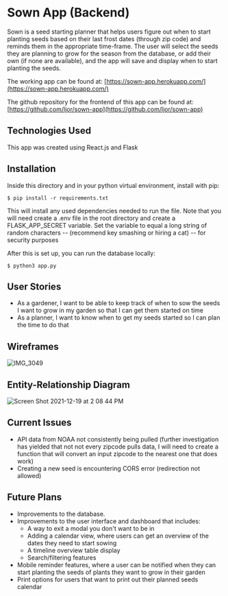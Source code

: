 # Sown App (Backend)

Sown is a seed starting planner that helps users figure out when to start planting seeds based on their last frost dates (through zip code) and reminds them in the appropriate time-frame. The user will select the seeds they are planning to grow for the season from the database, or add their own (if none are available), and the app will save and display when to start planting the seeds.

The working app can be found at:
[https://sown-app.herokuapp.com/](https://sown-app.herokuapp.com/)

The github repository for the frontend of this app can be found at:
[https://github.com/ljor/sown-app](https://github.com/ljor/sown-app)

## Technologies Used
This app was created using React.js and Flask

## Installation

Inside this directory and in your python virtual environment, install with pip:

```
$ pip install -r requirements.txt
```

This will install any used dependencies needed to run the file. Note that you will need create a .env file in the root directory and create a FLASK_APP_SECRET variable. Set the variable to equal a long string of random characters -- (recommend key smashing or hiring a cat) -- for security purposes 

After this is set up, you can run the database locally:

```
$ python3 app.py
```

## User Stories

- As a gardener, I want to be able to keep track of when to sow the seeds I want to grow in my garden so that I can get them started on time
- As a planner, I want to know when to get my seeds started so I can plan the time to do that

## Wireframes

![IMG_3049](https://user-images.githubusercontent.com/85857768/146685101-746984b0-bfb9-4670-80be-f04c4e1e9d76.JPG)

## Entity-Relationship Diagram

![Screen Shot 2021-12-19 at 2 08 44 PM](https://user-images.githubusercontent.com/85857768/146688346-44651f38-1333-4856-96cc-d9f5f2c3b23b.png)

## Current Issues

- API data from NOAA not consistently being pulled (further investigation has yielded that not not every zipcode pulls data, I will need to create a function that will convert an input zipcode to the nearest one that does work)
- Creating a new seed is encountering CORS error (redirection not allowed)

## Future Plans

- Improvements to the database.
- Improvements to the user interface and dashboard that includes:
    - A way to exit a modal you don't want to be in
    - Adding a calendar view, where users can get an overview of the dates they need to start sowing
    - A timeline overview table display
    - Search/filtering features
- Mobile reminder features, where a user can be notified when they can start planting the seeds of plants they want to grow in their garden
- Print options for users that want to print out their planned seeds calendar
